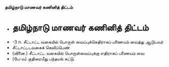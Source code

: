 **தமிழ்நாடு மாணவர் கணினித் திட்டம்**
- # தமிழ்நாடு மாணவர் கணினித் திட்டம்
- -3 n. சீட்டாட்ட வகையில் பொருள் வைப்புக்கெதிராகப் பணையம் வைத்து ஆடுபவர்
- சீட்டாட்டடவகைக் கெலிப்பெண்
- (வினை.) சீட்டாட்ட வகையில் பொருள்வைப்புக்கு எதிராகப் பணையம் வை
- (பே-வ) குதிரைமீது பந்தயங் கட்டு.

